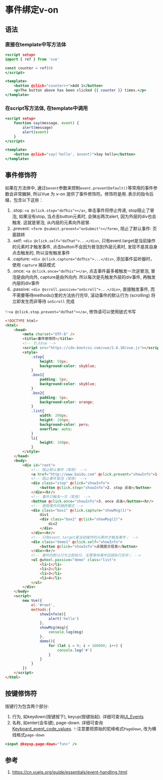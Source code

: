 # 事件绑定v-on


## 语法


### 直接在template中写方法体

```htm
<script setup>
import { ref } from 'vue'

const counter = ref(0)
</script>

<template>
	<button @click="counter++">Add 1</button>
	<p>The button above has been clicked {{ counter }} times.</p>
</template>
```

### 在script写方法体, 在template中调用



```htm
<script setup>
	function say(message, event) {
		alert(message)
		alert(event)
	}
</script>

<template>
	<button @click="say('hello', $event)">Say hello</button>
</template>
```


## 事件修饰符

如果在方法体中, 通过`$event`参数来控制`event.preventDefault()`等常用的事件参数会非常臃肿, 所以Vue 为 v-on 提供了事件修饰符。修饰符是用`.`表示的指令后缀，包含以下这些：

1. .stop: `<a @click.stop="doThis"></a>`, 单击事件将停止传递, stop阻止了冒泡, 如果没有stop, 当点击button元素时, 会弹出两次alert, 因为外层的div也会触发. 这就是冒泡, 从内层的元素向外层冒.
1. .prevent: `<form @submit.prevent="onSubmit"></form>`, 阻止了默认事件: 页面跳转
1. .self: `<div @click.self="doThat">...</div>`, 只有event.target是当前操作的元素时才触发事件, 点击button不会因为冒泡到外层元素时, 发现不是其自身点击触发的, 所以没有触发事件
1. .capture: `<div @click.capture="doThis">...</div>`, 添加事件监听器时，使用 `capture` 捕获模式
1. .once: `<a @click.once="doThis"></a>`, 点击事件最多被触发一次逆冒泡, 冒泡是由内向外, capture是由外向内.
所以每次是先触发外层的div事件, 再触发内层的div事件
1. .passive: `<div @scroll.passive="onScroll">...</div>`, 直接触发事件, 而不需要等待methods()里的方法执行完毕, 滚动事件的默认行为 (scrolling) 将立即发生而非等待 `onScroll` 完成


✨`<a @click.stop.prevent="doThat"></a>`,  修饰语可以使用链式书写

```html
<!DOCTYPE html>
<html>
	<head>
		<meta charset="UTF-8" />
		<title>事件修饰符</title>
		<!-- 引入Vue -->
		<script src="https://cdn.bootcss.com/vue/2.6.10/vue.js"></script>
		<style>
			.stop{
				height: 50px;
				background-color: skyblue;
			}
			.box1{
				padding: 5px;
				background-color: skyblue;
			}
			.box2{
				padding: 5px;
				background-color: orange;
			}
			.list{
				width: 200px;
				height: 200px;
				background-color: peru;
				overflow: auto;
			}
			li{
				height: 100px;
			}
		</style>
	</head>
	<body>
		<div id="root">
			<!-- 阻止默认事件（常用） -->
			<a href="http://www.baidu.com" @click.prevent="showInfo">1. prevent 点击</a><hr/>
			<!-- 阻止事件冒泡（常用） -->
			<div class="stop" @click="showInfo">
				<button @click.stop="showInfo">2. stop 点击</button>
			</div><hr/>
			<!-- 事件只触发一次（常用） -->
			<button @click.once="showInfo">3. once 点击</button><hr/>
			<!-- 使用事件的捕获模式 -->
			<div class="box1" @click.capture="showMsg(1)">
				div1
				<div class="box2" @click="showMsg(2)">
					div2
				</div>
			</div><hr/>
			<!-- 只有event.target是当前操作的元素时才触发事件； -->
			<div class="demo1" @click.self="showInfo">
				<button @click="showInfo">点我提示信息</button>
			</div><hr/>
			<!-- 事件的默认行为立即执行，无需等待事件回调执行完毕； -->
			<ul @wheel.passive="demo" class="list">
				<li>1</li>
				<li>2</li>
				<li>3</li>
				<li>4</li>
			</ul>
		</div>
	</body>
	<script>
		new Vue({
			el:'#root',
			methods:{
				showInfo(e){
					alert('hello')
				},
				showMsg(msg){
					console.log(msg)
				},
				demo(){
					for (let i = 0; i < 100000; i++) {
						console.log('#')
					}
				}
			}
		})
	</script>
</html>
```



## 按键修饰符

按键行为包含两个部分:
1. 行为, 如keydown(按键按下), keyup(按键抬起). 详细可查询[UI_Events](https://developer.mozilla.org/en-US/docs/Web/API/UI_Events)
2. 名称, 如enter(会车键), page-down. 详细可查询[Keyboard_event_code_values](https://developer.mozilla.org/en-US/docs/Web/API/UI_Events/Keyboard_event_code_values). ✨注意要把原始的驼峰格式`PageDown`, 改为横线格式`page-down`


```htm
<input @keyup.page-down="func" />
```


## 参考

1. https://cn.vuejs.org/guide/essentials/event-handling.html

